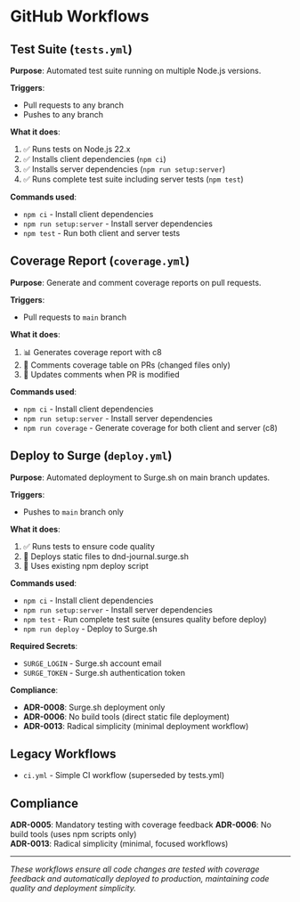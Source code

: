# GitHub Workflows

## Test Suite (`tests.yml`)

**Purpose**: Automated test suite running on multiple Node.js versions.

**Triggers**:
- Pull requests to any branch
- Pushes to any branch  

**What it does**:
1. ✅ Runs tests on Node.js 22.x
2. ✅ Installs client dependencies (`npm ci`)
3. ✅ Installs server dependencies (`npm run setup:server`)
4. ✅ Runs complete test suite including server tests (`npm test`)

**Commands used**:
- `npm ci` - Install client dependencies
- `npm run setup:server` - Install server dependencies  
- `npm test` - Run both client and server tests

## Coverage Report (`coverage.yml`)

**Purpose**: Generate and comment coverage reports on pull requests.

**Triggers**:
- Pull requests to `main` branch

**What it does**:
1. 📊 Generates coverage report with c8
2. 💬 Comments coverage table on PRs (changed files only)
3. 🔄 Updates comments when PR is modified

**Commands used**:
- `npm ci` - Install client dependencies
- `npm run setup:server` - Install server dependencies
- `npm run coverage` - Generate coverage for both client and server (c8)

## Deploy to Surge (`deploy.yml`)

**Purpose**: Automated deployment to Surge.sh on main branch updates.

**Triggers**:
- Pushes to `main` branch only

**What it does**:
1. ✅ Runs tests to ensure code quality
2. 🚀 Deploys static files to dnd-journal.surge.sh
3. 📝 Uses existing npm deploy script

**Commands used**:
- `npm ci` - Install client dependencies
- `npm run setup:server` - Install server dependencies
- `npm test` - Run complete test suite (ensures quality before deploy)
- `npm run deploy` - Deploy to Surge.sh

**Required Secrets**:
- `SURGE_LOGIN` - Surge.sh account email
- `SURGE_TOKEN` - Surge.sh authentication token

**Compliance**:
- **ADR-0008**: Surge.sh deployment only
- **ADR-0006**: No build tools (direct static file deployment)
- **ADR-0013**: Radical simplicity (minimal deployment workflow)

## Legacy Workflows

- `ci.yml` - Simple CI workflow (superseded by tests.yml)

## Compliance

**ADR-0005**: Mandatory testing with coverage feedback
**ADR-0006**: No build tools (uses npm scripts only)  
**ADR-0013**: Radical simplicity (minimal, focused workflows)

---

*These workflows ensure all code changes are tested with coverage feedback and automatically deployed to production, maintaining code quality and deployment simplicity.*

